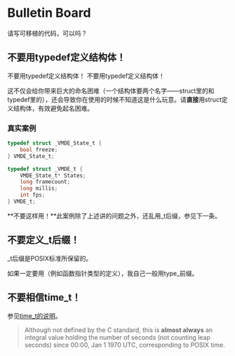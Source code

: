 Bulletin Board
==============

请写可移植的代码，可以吗？

不要用typedef定义结构体！
-------------------------

不要用typedef定义结构体！
不要用typedef定义结构体！

这不仅会给你带来巨大的命名困难（一个结构体要两个名字——struct里的和typedef里的），还会导致你在使用的时候不知道这是什么玩意。请**直接**用struct定义结构体，有效避免起名困难。

### 真实案例

```c
typedef struct _VMDE_State_t {
	bool freeze;
} VMDE_State_t;

typedef struct _VMDE_t {
	VMDE_State_t* States;
	long framecount;
	long millis;
	int fps;
} VMDE_t;
```

**不要这样用！**此案例除了上述讲的问题之外，还乱用_t后缀，参见下一条。

不要定义_t后缀！
----------------

_t后缀是POSIX标准所保留的。

如果一定要用（例如函数指针类型的定义），我自己一般用type_前缀。

不要相信time_t！
----------------

参见[time_t的说明](http://en.cppreference.com/w/c/chrono/time_t)。

> Although not defined by the C standard, this is **almost always** an integral value holding the number of seconds (not counting leap seconds) since 00:00, Jan 1 1970 UTC, corresponding to POSIX time.
